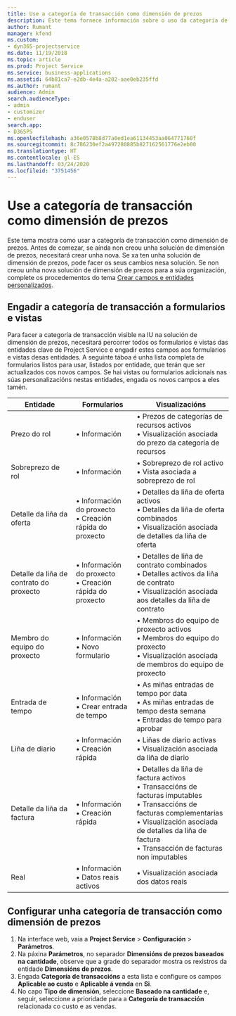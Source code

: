 ```yaml
---
title: Use a categoría de transacción como dimensión de prezos
description: Este tema fornece información sobre o uso da categoría de transacción como dimensión de prezos.
author: Rumant
manager: kfend
ms.custom:
- dyn365-projectservice
ms.date: 11/19/2018
ms.topic: article
ms.prod: Project Service
ms.service: business-applications
ms.assetid: 64b81ca7-e2db-4e4a-a202-aae0eb235ffd
ms.author: rumant
audience: Admin
search.audienceType:
- admin
- customizer
- enduser
search.app:
- D365PS
ms.openlocfilehash: a36e0578b8d77a0ed1ea61134453aa064771760f
ms.sourcegitcommit: 8c786230ef2a497280885b827162561776e2eb00
ms.translationtype: HT
ms.contentlocale: gl-ES
ms.lasthandoff: 03/24/2020
ms.locfileid: "3751456"
---
```

# <a name="use-transaction-category-as-a-pricing-dimension"></a>Use a categoría de transacción como dimensión de prezos
Este tema mostra como usar a categoría de transacción como dimensión de prezos. Antes de comezar, se aínda non creou unha solución de dimensión de prezos, necesitará crear unha nova. Se xa ten unha solución de dimensión de prezos, pode facer os seus cambios nesa solución. Se non creou unha nova solución de dimensión de prezos para a súa organización, complete os procedementos do tema [Crear campos e entidades personalizados](create-custom-fields-entities.md).

## <a name="add-transaction-category-to-forms-and-views"></a>Engadir a categoría de transacción a formularios e vistas
Para facer a categoría de transacción visible na IU na solución de dimensión de prezos, necesitará percorrer todos os formularios e vistas das entidades clave de Project Service e engadir estes campos aos formularios e vistas desas entidades.
A seguinte táboa é unha lista completa de formularios listos para usar, listados por entidade, que terán que ser actualizados cos novos campos. Se hai vistas ou formularios adicionais nas súas personalizacións nestas entidades, engada os novos campos a eles tamén.

|  Entidade        | Formularios     |Visualizacións        |
| ------------------------------|---------------------------------|----------------------------------|
|  Prezo do rol|• Información |• Prezos de categorías de recursos activos<br> • Visualización asociada do prezo da categoría de recursos|
|  Sobreprezo de rol|• Información|• Sobreprezo de rol activo<br>• Vista asociada a sobreprezo de rol|
|  Detalle da liña da oferta|• Información do proxecto<br>• Creación rápida do proxecto|• Detalles da liña de oferta activos<br>• Detalles da liña de oferta combinados<br>• Visualización asociada de detalles da liña de oferta|
|  Detalle da liña de contrato do proxecto|• Información do proxecto<br>• Creación rápida do proxecto|• Detalles de liña de contrato combinados<br>• Detalles activos da liña de contrato<br>• Visualización asociada aos detalles da liña de contrato|
|  Membro do equipo do proxecto|• Información<br>• Novo formulario|• Membros do equipo de proxecto activos<br>• Membros do equipo do proxecto<br>• Visualización asociada de membros do equipo de proxecto|
|  Entrada de tempo|• Información<br>• Crear entrada de tempo|• As miñas entradas de tempo por data<br>• As miñas entradas de tempo desta semana<br>• Entradas de tempo para aprobar|
|  Liña de diario|• Información<br>• Creación rápida|• Liñas de diario activas<br>• Visualización asociada da liña de diario|
|  Detalle da liña da factura|• Información<br>• Creación rápida|• Detalles da liña de factura activos<br>• Transaccións de facturas imputables<br>• Transaccións de facturas complementarias<br>• Visualización asociada de detalles da liña de factura<br>• Transacción de facturas non imputables|
|  Real|• Información<br>• Datos reais activos|• Visualización asociada dos datos reais|

## <a name="set-up-transaction-category-as-a-pricing-dimension"></a>Configurar unha categoría de transacción como dimensión de prezos

1. Na interface web, vaia a **Project Service** > **Configuración** > **Parámetros**. 
2. Na páxina **Parámetros**, no separador **Dimensións de prezos baseados na cantidade**, observe que a grade do separador mostra os rexistros da entidade **Dimensións de prezos**.
3. Engada **Categoría de transaccións** a esta lista e configure os campos **Aplicable ao custo** e **Aplicable á venda** en **Si**.
4. No capo **Tipo de dimensión**, seleccione **Baseado na cantidade** e, seguir, seleccione a prioridade para a **Categoría de transacción** relacionada co custo e as vendas.
